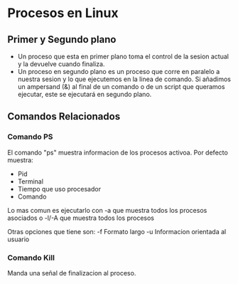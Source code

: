 # Procesos en Linux

## Primer y Segundo plano
* Un proceso que esta en primer plano toma el control de la sesion actual y la devuelve cuando finaliza.
* Un proceso en segundo plano es un proceso que corre en paralelo a nuestra sesion y lo que ejecutemos en la linea de comando.
Si añadimos un ampersand (&) al final de un comando o de un script que queramos ejecutar, este se ejecutará en segundo plano.


## Comandos Relacionados

### Comando PS
El comando "ps" muestra informacion de los procesos activoa.
Por defecto muestra:
 * Pid
 * Terminal
 * Tiempo que uso procesador
 * Comando

Lo mas comun es ejecutarlo con -a que muestra todos los procesos asociados o -l/-A que muestra todos los procesos

Otras opciones que tiene son:
-f Formato largo
-u Informacion orientada al usuario

### Comando Kill
Manda una señal de finalizacion al proceso.


